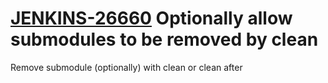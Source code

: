 # [JENKINS-26660](https://issues.jenkins.io/browse/JENKINS-26660`) Optionally allow submodules to be removed by clean

Remove submodule (optionally) with clean or clean after
